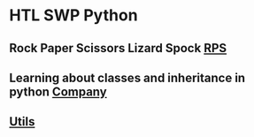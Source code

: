 # HTL SWP Python

## Rock Paper Scissors Lizard Spock [RPS](./Baumbart13/RPS#schere-stein-papier-echse-spock)
## Learning about classes and inheritance in python [Company](./Baumbart13/Firma#Programmiere-in-Python)

## [Utils](./Utils/)
